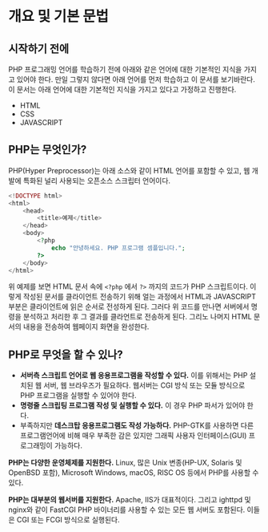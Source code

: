 # 개요 및 기본 문법

## 시작하기 전에
PHP 프로그래밍 언어를 학습하기 전에 아래와 같은 언어에 대한 기본적인 지식을 가지고 있어야 한다. 만일 그렇지 않다면 아래 언어를 먼저 학습하고 이 문서를 보기바란다. 이 문서는 아래 언어에 대한 기본적인 지식을 가지고 있다고 가정하고 진행한다.

* HTML
* CSS
* JAVASCRIPT

## PHP는 무엇인가?
PHP(Hyper Preprocessor)는 아래 소스와 같이 HTML 언어를 포함할 수 있고, 웹 개발에 특화된 널리 사용되는 오픈소스 스크립터 언어이다.
```php
<!DOCTYPE html>
<html>
    <head>
        <title>예제</title>
    </head>
    <body>
        <?php
            echo "안녕하세요. PHP 프로그램 셈플입니다.";
        ?>
    </body>
</html>
```
위 예제를 보면 HTML 문서 속에 ```<?php``` 에서 ```?>``` 까지의 코드가 PHP 스크립트이다. 이렇게 작성된 문서를 클라이언트 전송하기 위해 얼는 과정에서 HTML과 JAVASCRIPT 부분은 클라이언트에 읽은 순서로 전성하게 된다. 그러다 위 코드를 만나면 서버에서 명령을 분석하고 처리한 후 그 결과를 클라언트로 전송하게 된다. 그리노 나머지 HTML 문서의 내용을 전송하여 웹페이지 화면을 완성한다.

## PHP로 무엇을 할 수 있나?
* **서버측 스크립트 언어로 웹 응용프로그램을 작성할 수 있다.** 이를 위해서는 PHP 설치된 웹 서버, 웹 브라우즈가 필요하다. 웹서버는 CGI 방식 또는 모듈 방식으로 PHP 프로그램을 실행할 수 있어야 한다.
* **명령줄 스크립팅 프로그램 작성 및 실행할 수 있다.** 이 경우 PHP 파서가 있어야 한다. 
* 부족하지만 **데스크탑 응용프로그램도 작성 가능하다.** PHP-GTK를 사용하면 다른 프로그램언어에 비해 매우 부족한 감은 있지만 그래픽 사용자 인터페이스(GUI) 프로그래밍이 가능하다.

**PHP는 다양한 운영체제를 지원한다.** Linux, 많은 Unix 변종(HP-UX, Solaris 및 OpenBSD 포함), Microsoft Windows, macOS, RISC OS 등에서 PHP를 사용할 수 있다.

**PHP는 대부분의 웹서버를 지원한다.**  Apache, IIS가 대표적이다. 그리고 ighttpd 및 nginx와 같이 FastCGI PHP 바이너리를 사용할 수 있는 모든 웹 서버도 포함된다. 이들은 CGI 또는 FCGI 방식으로 실행된다.

